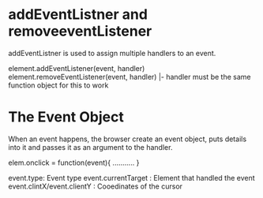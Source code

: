 # addEventListner and removeeventListener

addEventListner is used to assign multiple handlers to an event.

element.addEventListener(event, handler)
element.removeEventListener(event, handler)
                   |- handler must be the same function object for this to work

# The Event Object
When an event happens, the browser create an event object, puts details into it and passes it as an argument to the handler.

elem.onclick = function(event){
    ...........
}

event.type: Event type
event.currentTarget : Element that handled the event
event.clintX/event.clientY : Cooedinates of the cursor

